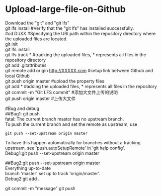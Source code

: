 # Upload-large-file-on-Github
Download the "git" and "git lfs"  
git lfs install #Verify that the "git lfs" has installed successfully.  
#cd D:\XX #Specifying the URI path within the repository directory where the uploaded files are located.  
git init  
git lfs install  
git lfs track * #tracking the uploaded files, * represents all files in the repository directory  
git add .gitattributes  
git remote add origin http://XXXXX.com #setup link between Github and local Github  
git push origin master #upload the property files  
git add * #adding the uploaded files, * represents all files in the repository  
git commit -m "Git LFS commit" #添加大文件上传的说明  
git push origin master #上传大文件  

#Bug and debug  
##Bug1: git push  
fatal: The current branch master has no upstream branch.  
To push the current branch and set the remote as upstream, use  

    git push --set-upstream origin master  

To have this happen automatically for branches without a tracking  
upstream, see 'push.autoSetupRemote' in 'git help config'.  
Debug1:git push --set-upstream origin master  

##Bug2:git push --set-upstream origin master  
Everything up-to-date  
branch 'master' set up to track 'origin/master'.  
Debug2:git add .  


git commit -m "message"
git push



